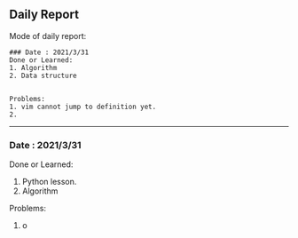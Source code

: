 Daily Report
--------


Mode of daily report:
```
### Date : 2021/3/31
Done or Learned:
1. Algorithm
2. Data structure


Problems:
1. vim cannot jump to definition yet.
2. 
```
--------

### Date : 2021/3/31
Done or Learned:

1. Python lesson.
2. Algorithm

Problems:
1. o
